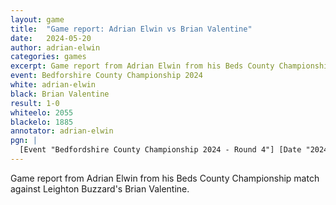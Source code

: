 ```yaml
---
layout: game
title:  "Game report: Adrian Elwin vs Brian Valentine"
date:   2024-05-20
author: adrian-elwin
categories: games
excerpt: Game report from Adrian Elwin from his Beds County Championship match against Leighton Buzzard's Brian Valentine.
event: Bedforshire County Championship 2024
white: adrian-elwin
black: Brian Valentine
result: 1-0
whiteelo: 2055
blackelo: 1885
annotator: adrian-elwin
pgn: |
  [Event "Bedfordshire County Championship 2024 - Round 4"] [Date "2024.05.03"][White "Adrian G Elwin (2055)"] [Black "Brian Valentine (1885)"][Result "1-0"][ECO "B16"] 1. d4 Nf6 2. c4 e6 3. Nf3 Bb4+ 4. Bd2 Bxd2+ 5. Nbxd2 O-O 6. e3 ({It is tempting to play} 6. e4 {but it is difficult to develope the WKB after} 6...  d6 {and ... e5 by Black. It was at this point that I decided to play against the Black Kingside and see what happened.}) d6 7. Bd3 Re8 8. Qc2 Nc6 9. a3 e5 10. O-O-O {The more aggressive castling option.} Bg4 11. d5 Ne7 12. h3 Bh5 13. Rdg1 (13. g4 Bg6 14. g5 Nh5 15. Nh4 Bxd3 16. Qxd3 Rf8 17. Qe2 g6 18. Ne4$10) Bg6 14. g4 c6 (14... Rc8 15. Kb1 c6 16. dxc6 Rxc6 17. Bxg6 hxg6 18. Qd3 Qc7 19. g5 Nd7 20. h4)15. Bxg6 hxg6 16. dxc6 Nxc6 17. h4 e4 18. Ng5 d5 19. h5 gxh5$6 (19... Ne5 {Is a better option allowing play against g4 and d3, but allows White to open the h file with} 20. hxg6) 20. gxh5 Ne5 21. h6 g6 22. f4 Nxc4 23. Nxc4 Rc8 24. h7+ Kg7 25. Qg2$6 (25. Qh2 {is better} Nh5 26. Nxf7 Kxf7 27. f5 Rxc4+ 28. Kb1 Nf6 29. fxg6+ Ke6 30. Rg5 Rc8 31. g7 Qc7 32. h8=Q Qxh2 33. Qxh2 Kd7 34. Qf4 Re6 35. Rh6 Ke7 36. Re5 Kd6 37. Rxe6+ Kc5 38. Qxf6$18) (25. Ne5 Rxc2+ 26. Kxc2 Qc8+ 27. Kb1 Rh8 28. Ngxf7 Rxh7 29. Rxg6+ Kf8 30. Rxh7 Nxh7 31. Nh6 Ke8 32. Rg8+ Nf8 33. Ng6 Qh3 34. Rxf8+ Kd7 35. Ne5+ Kc7 36. Nf5$18) Rxc4+ 26. Kb1 Qd7 27. Qh2 (27. f5 Qxf5 28. Rf1 Qe5 29. Qh3 Nh5 30. Nxf7 Qc7 31. h8=Q+ Rxh8 32. Nxh8 Kxh8 33. Rf5 Rc6 34. Rxh5+ gxh5 35. Qxh5+ Kg7 36. Rg1+ Kf8 37. Qh8+ Ke7 38. Rg7+ Kd6 39. Qh2+ Kc5 40. Rxc7$18) Kh8 28. f5 Rc6 29. Qh6 Qe7 (29... Nh5 30. fxg6 fxg6 31. Rf1 Rf6 32. Rxf6 Nxf6 33. Qxg6 Rf8 34. Qh6 Qe7 35. Ne6 Rf7 36. Nf4 Rg7 37. Ng6+ Rxg6 38. Qxg6$18) 30. fxg6 fxg6 31. Qxg6 Rf8 32. Nf7+ Qxf7 33. Qg8+ {It's nice when a plan comes together.} 1-0
---
```


Game report from Adrian Elwin from his Beds County Championship match against Leighton Buzzard's Brian Valentine.